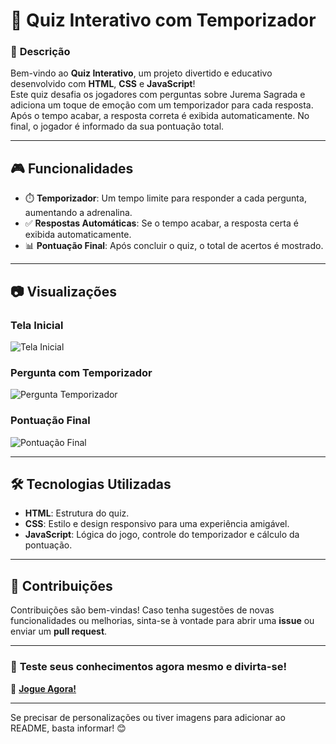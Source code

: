 

# 🧠 **Quiz Interativo com Temporizador**  

### 📝 **Descrição**  
Bem-vindo ao **Quiz Interativo**, um projeto divertido e educativo desenvolvido com **HTML**, **CSS** e **JavaScript**!  
Este quiz desafia os jogadores com perguntas sobre Jurema Sagrada e adiciona um toque de emoção com um temporizador para cada resposta. Após o tempo acabar, a resposta correta é exibida automaticamente. No final, o jogador é informado da sua pontuação total.  

---

## 🎮 **Funcionalidades**  
- ⏱️ **Temporizador**: Um tempo limite para responder a cada pergunta, aumentando a adrenalina.  
- ✅ **Respostas Automáticas**: Se o tempo acabar, a resposta certa é exibida automaticamente.  
- 📊 **Pontuação Final**: Após concluir o quiz, o total de acertos é mostrado.  

---

## 📷 **Visualizações**  

### **Tela Inicial**  
![Tela Inicial](https://github.com/user-attachments/assets/tela-inicial.png)  

### **Pergunta com Temporizador**  
![Pergunta Temporizador](https://github.com/user-attachments/assets/pergunta-com-temporizador.png)  

### **Pontuação Final**  
![Pontuação Final](https://github.com/user-attachments/assets/pontuacao-final.png)  

---

## 🛠️ **Tecnologias Utilizadas**  
- **HTML**: Estrutura do quiz.  
- **CSS**: Estilo e design responsivo para uma experiência amigável.  
- **JavaScript**: Lógica do jogo, controle do temporizador e cálculo da pontuação.  
---
## 🌟 **Contribuições**  
Contribuições são bem-vindas! Caso tenha sugestões de novas funcionalidades ou melhorias, sinta-se à vontade para abrir uma **issue** ou enviar um **pull request**.  

---

### 🧩 **Teste seus conhecimentos agora mesmo e divirta-se!**  
🎉 **[Jogue Agora!]([https://github.com/seu-usuario/seu-repositorio](https://diaseduarda01.github.io/projeto-quiz/))**  

--- 

Se precisar de personalizações ou tiver imagens para adicionar ao README, basta informar! 😊
